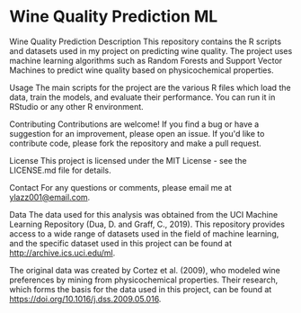 # Wine Quality Prediction ML

Wine Quality Prediction
Description
This repository contains the R scripts and datasets used in my project on predicting wine quality. The project uses machine learning algorithms such as Random Forests and Support Vector Machines to predict wine quality based on physicochemical properties.

Usage
The main scripts for the project are the various R files which load the data, train the models, and evaluate their performance. You can run it in RStudio or any other R environment.

Contributing
Contributions are welcome! If you find a bug or have a suggestion for an improvement, please open an issue. If you'd like to contribute code, please fork the repository and make a pull request.

License
This project is licensed under the MIT License - see the LICENSE.md file for details.

Contact
For any questions or comments, please email me at ylazz001@email.com.

Data
The data used for this analysis was obtained from the UCI Machine Learning Repository (Dua, D. and Graff, C., 2019). This repository provides access to a wide range of datasets used in the field of machine learning, and the specific dataset used in this project can be found at http://archive.ics.uci.edu/ml.

The original data was created by Cortez et al. (2009), who modeled wine preferences by mining from physicochemical properties. Their research, which forms the basis for the data used in this project, can be found at https://doi.org/10.1016/j.dss.2009.05.016.
